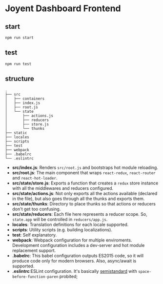 # Joyent Dashboard Frontend

## start

```
npm run start
```

## test

```
npm run test
```

## structure

```
.
├── src
│   ├── containers
│   ├── index.js
│   ├── root.js
│   └── state
│       ├── actions.js
│       ├── reducers
│       ├── store.js
│       └── thunks
├── static
├── locales
├── scripts
├── test
├── webpack
├── .babelrc
└── .eslintrc
```

 - **src/index.js**: Renders `src/root.js` and bootstraps hot module reloading.
 - **src/root.js**: The main component that wraps `react-redux`, `react-router` and `react-hot-loader`.
 - **src/state/store.js**: Exports a function that creates a `redux` store instance with all the middlewares and reducers configured.
 - **src/state/actions.js**: Not only exports all the actions available (declared in the file), but also goes through all the thunks and exports them.
 - **src/state/thunks**: Directory to place thunks so that actions or reducers don't get too confusing.
 - **src/state/reducers**: Each file here represents a reducer scope. So, `state.app` will be controlled in `reducers/app.js`.
 - **locales**: Translation definitions for each locale supported.
 - **scripts**: Utility scripts (e.g. building localizations).
 - **test**: Self explanatory.
 - **webpack**: Webpack configuration for multiple enviroments. Development configuration includes a dev-server and hot module replacement support.
 - **.babelrc**: This babel configuration outputs ES2015 code, so it will produce code only for modern browsers.
Also, async/await is supported.
 - **.eslintrc**:ESLint configuration. It's basically [semistandard](https://github.com/Flet/semistandard) with `space-before-function-paren` probited;

